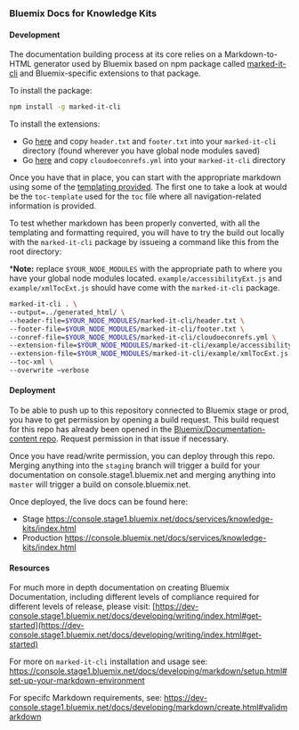 ### Bluemix Docs for Knowledge Kits

#### Development
The documentation building process at its core relies on a Markdown-to-HTML generator used by Bluemix based on npm package called [marked-it-cli](https://www.npmjs.com/package/marked-it-cli) and Bluemix-specific extensions to that package. 

To install the package:
```bash
npm install -g marked-it-cli
```

To install the extensions:

-   Go [here](https://github.ibm.com/Bluemix/docs/tree/staging/developing/markdown) and copy `header.txt` and `footer.txt` into your `marked-it-cli` directory (found wherever you have global node modules saved)
-   Go [here](https://github.ibm.com/Bluemix-Docs/docs-build/blob/master/markdown/cloudoeconrefs.yml) and copy `cloudoeconrefs.yml` into your `marked-it-cli` directory 

Once you have that in place, you can start with the appropriate markdown using some of the [templating provided](https://github.ibm.com/Bluemix/docs/tree/staging/developing/content-kit). The first one to take a look at would be the `toc-template` used for the `toc` file where all navigation-related information is provided. 


To test whether markdown has been properly converted, with all the templating and formatting required, you will have to try the build out locally with the `marked-it-cli` package by issueing a command like this from the root directory:


***Note:** replace `$YOUR_NODE_MODULES` with the appropriate path to where you have your global node modules located. `example/accessibilityExt.js` and `example/xmlTocExt.js` should have come with the `marked-it-cli` package.



```bash
marked-it-cli . \
--output=../generated_html/ \
--header-file=$YOUR_NODE_MODULES/marked-it-cli/header.txt \
--footer-file=$YOUR_NODE_MODULES/marked-it-cli/footer.txt \
--conref-file=$YOUR_NODE_MODULES/marked-it-cli/cloudoeconrefs.yml \
--extension-file=$YOUR_NODE_MODULES/marked-it-cli/example/accessibilityExt.js \
--extension-file=$YOUR_NODE_MODULES/marked-it-cli/example/xmlTocExt.js \
--toc-xml \
--overwrite —verbose
```



#### Deployment
To be able to push up to this repository connected to Bluemix stage or prod, you have to get permission by opening a build request. This build request for this repo has already been opened in the [Bluemix/Documentation-content repo](https://github.ibm.com/Bluemix/Documentation-content/issues/1073). Request permission in that issue if necessary.

Once you have read/write permission, you can deploy through this repo. Merging anything into the `staging` branch will trigger a build for your documentation on console.stage1.bluemix.net and merging anything into `master` will trigger a build on console.bluemix.net.

Once deployed, the live docs can be found here:

-   Stage 
https://console.stage1.bluemix.net/docs/services/knowledge-kits/index.html
-   Production
https://console.bluemix.net/docs/services/knowledge-kits/index.html



#### Resources
For much more in depth documentation on creating Bluemix Documentation, including different levels of compliance required for different levels  of release, please visit: [https://dev-console.stage1.bluemix.net/docs/developing/writing/index.html#get-started](https://dev-console.stage1.bluemix.net/docs/developing/writing/index.html#get-started)

For more on `marked-it-cli` installation and usage see: https://console.stage1.bluemix.net/docs/developing/markdown/setup.html#set-up-your-markdown-environment

For specifc Markdown requirements, see: https://dev-console.stage1.bluemix.net/docs/developing/markdown/create.html#validmarkdown


